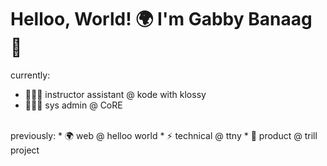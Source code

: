 # Helloo, World! 🌍 I'm Gabby Banaag 👋

currently: 
* 👩🏻‍🏫 instructor assistant @ kode with klossy <br>
* 👩🏻‍💻 sys admin @ CoRE <br>
<br>
previously: 
* 🌍 web @ helloo world 
* ⚡️ technical @ ttny 
* 🦋 product @ trill project

<!--
**gbanaag/gbanaag** is a ✨ _special_ ✨ repository because its `README.md` (this file) appears on your GitHub profile.

Here are some ideas to get you started:

- 🔭 I’m currently working on ...
- 🌱 I’m currently learning ...
- 👯 I’m looking to collaborate on ...
- 🤔 I’m looking for help with ...
- 💬 Ask me about ...
- 📫 How to reach me: ...
- 😄 Pronouns: ...
- ⚡ Fun fact: ...
-->
